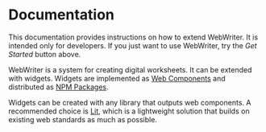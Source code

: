 # Documentation
This documentation provides instructions on how to extend WebWriter. It is intended only for developers. If you just want to use WebWriter, try the *Get Started* button above.

WebWriter is a system for creating digital worksheets. It can be extended with widgets. Widgets are implemented as [Web Components](https://developer.mozilla.org/en-US/docs/Web/API/Web_components) and distributed as [NPM Packages](https://docs.npmjs.com/about-packages-and-modules).

Widgets can be created with any library that outputs web components. A recommended choice is [Lit](https://lit.dev), which is a lightweight solution that builds on existing web standards as much as possible.